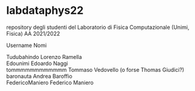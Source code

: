 # labdataphys22
repository degli studenti del Laboratorio di Fisica Computazionale (Unimi, Fisica) AA 2021/2022

Username        Nomi

Tudubahindo     Lorenzo Ramella    
Edounimi        Edoardo Naggi    
tommmmmmmmmmmm  Tommaso Vedovello (o forse Thomas Giudici?)    
baronauta       Andrea Baroffio    
FedericoManiero Federico Maniero    

